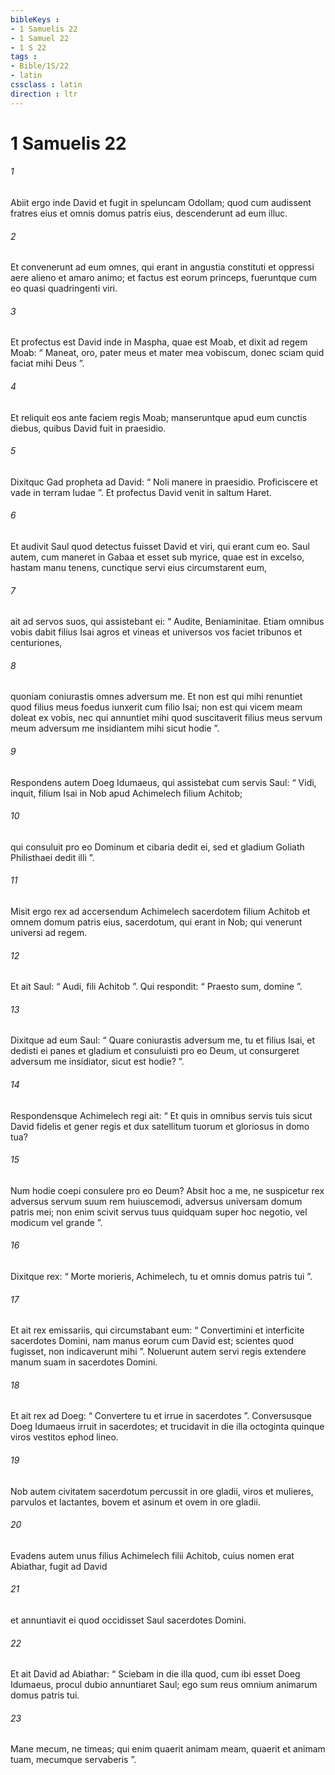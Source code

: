 ```yaml
---
bibleKeys : 
- 1 Samuelis 22
- 1 Samuel 22
- 1 S 22
tags : 
- Bible/1S/22
- latin
cssclass : latin
direction : ltr
---
```


# 1 Samuelis 22

###### 1
Abiit ergo inde David et fugit in speluncam Odollam; quod cum audissent fratres eius et omnis domus patris eius, descenderunt ad eum illuc. 
###### 2
Et convenerunt ad eum omnes, qui erant in angustia constituti et oppressi aere alieno et amaro animo; et factus est eorum princeps, fueruntque cum eo quasi quadringenti viri.
###### 3
Et profectus est David inde in Maspha, quae est Moab, et dixit ad regem Moab: “ Maneat, oro, pater meus et mater mea vobiscum, donec sciam quid faciat mihi Deus ”. 
###### 4
Et reliquit eos ante faciem regis Moab; manseruntque apud eum cunctis diebus, quibus David fuit in praesidio.
###### 5
Dixitquc Gad propheta ad David: “ Noli manere in praesidio. Proficiscere et vade in terram Iudae ”. Et profectus David venit in saltum Haret.
###### 6
Et audivit Saul quod detectus fuisset David et viri, qui erant cum eo. Saul autem, cum maneret in Gabaa et esset sub myrice, quae est in excelso, hastam manu tenens, cunctique servi eius circumstarent eum, 
###### 7
ait ad servos suos, qui assistebant ei: “ Audite, Beniaminitae. Etiam omnibus vobis dabit filius Isai agros et vineas et universos vos faciet tribunos et centuriones, 
###### 8
quoniam coniurastis omnes adversum me. Et non est qui mihi renuntiet quod filius meus foedus iunxerit cum filio Isai; non est qui vicem meam doleat ex vobis, nec qui annuntiet mihi quod suscitaverit filius meus servum meum adversum me insidiantem mihi sicut hodie ”.
###### 9
Respondens autem Doeg Idumaeus, qui assistebat cum servis Saul: “ Vidi, inquit, filium Isai in Nob apud Achimelech filium Achitob; 
###### 10
qui consuluit pro eo Dominum et cibaria dedit ei, sed et gladium Goliath Philisthaei dedit illi ”.
###### 11
Misit ergo rex ad accersendum Achimelech sacerdotem filium Achitob et omnem domum patris eius, sacerdotum, qui erant in Nob; qui venerunt universi ad regem. 
###### 12
Et ait Saul: “ Audi, fili Achitob ”. Qui respondit: “ Praesto sum, domine ”. 
###### 13
Dixitque ad eum Saul: “ Quare coniurastis adversum me, tu et filius Isai, et dedisti ei panes et gladium et consuluisti pro eo Deum, ut consurgeret adversum me insidiator, sicut est hodie? ”. 
###### 14
Respondensque Achimelech regi ait: “ Et quis in omnibus servis tuis sicut David fidelis et gener regis et dux satellitum tuorum et gloriosus in domo tua? 
###### 15
Num hodie coepi consulere pro eo Deum? Absit hoc a me, ne suspicetur rex adversus servum suum rem huiuscemodi, adversus universam domum patris mei; non enim scivit servus tuus quidquam super hoc negotio, vel modicum vel grande ”. 
###### 16
Dixitque rex: “ Morte morieris, Achimelech, tu et omnis domus patris tui ”.
###### 17
Et ait rex emissariis, qui circumstabant eum: “ Convertimini et interficite sacerdotes Domini, nam manus eorum cum David est; scientes quod fugisset, non indicaverunt mihi ”. Noluerunt autem servi regis extendere manum suam in sacerdotes Domini. 
###### 18
Et ait rex ad Doeg: “ Convertere tu et irrue in sacerdotes ”. Conversusque Doeg Idumaeus irruit in sacerdotes; et trucidavit in die illa octoginta quinque viros vestitos ephod lineo. 
###### 19
Nob autem civitatem sacerdotum percussit in ore gladii, viros et mulieres, parvulos et lactantes, bovem et asinum et ovem in ore gladii.
###### 20
Evadens autem unus filius Achimelech filii Achitob, cuius nomen erat Abiathar, fugit ad David 
###### 21
et annuntiavit ei quod occidisset Saul sacerdotes Domini. 
###### 22
Et ait David ad Abiathar: “ Sciebam in die illa quod, cum ibi esset Doeg Idumaeus, procul dubio annuntiaret Saul; ego sum reus omnium animarum domus patris tui. 
###### 23
Mane mecum, ne timeas; qui enim quaerit animam meam, quaerit et animam tuam, mecumque servaberis ”.

